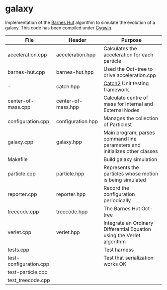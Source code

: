 # galaxy

Implementation of the [Barnes Hut](https://en.wikipedia.org/wiki/Barnes%E2%80%93Hut_simulation) algorithm
to simulate the evolution of a galaxy. This code has been compiled under [Cygwin](https://www.cygwin.com/).



 File | Header | Purpose 
---------------------|------------------|---------------------------------------------------------------------
 acceleration.cpp |  acceleration.hpp |Calculates the acceleration for each particle 
 barnes-hut.cpp | barnes-hut.hpp | Used the Oct-tree to drive acceleration.cpp
- |catch.hpp | [Catch2](https://github.com/catchorg/Catch2) Unit testing framework 
 center-of-mass.cpp | center-of-mass.hpp |Calculate centre of mass for Internal and External Nodes 
 configuration.cpp | configuration.hpp| Manages the collection of Particlest 
 galaxy.cpp |galaxy.hpp| Main program; parses command line parameters and initializes other classes
 Makefile || Build galaxy simulation 
 particle.cpp| particle.hpp | Represents the particles whose motion is being simulated
 reporter.cpp |  reporter.hpp|Record the configuration periodically 
 treecode.cpp |treecode.hpp  | The Barnes Hut Oct-tree
 verlet.cpp | verlet.hpp | Integrate an Ordinary Differential Equation using the Verlet algorithm
 tests.cpp || Test harness 
 test-configuration.cpp| | Test that serialization works OK 
 test-particle.cpp |  | 
 test_treecode.cpp |  | 